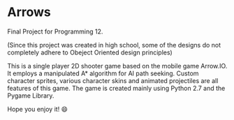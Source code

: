 # Arrows
Final Project for Programming 12.

(Since this project was created in high school, some of the designs do not completely adhere to Obeject Oriented design principles)

This is a single player 2D shooter game based on the mobile game Arrow.IO. It employs a manipulated A* algorithm for AI path seeking. Custom character sprites, various character skins and animated projectiles are all features of this game.
The game is created mainly using Python 2.7 and the Pygame Library.

Hope you enjoy it! :smile:
